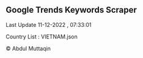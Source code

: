 

## Google Trends Keywords Scraper 
 
Last Update 11-12-2022 , 07:33:01

Country List :
VIETNAM.json



© Abdul Muttaqin 

